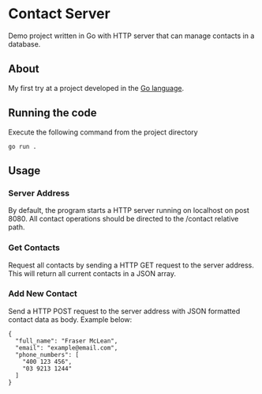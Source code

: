 # Contact Server

Demo project written in Go with HTTP server that can manage contacts in a database.

## About

My first try at a project developed in the [Go language](https://golang.org).

## Running the code

Execute the following command from the project directory

```
go run .
```

## Usage

### Server Address

By default, the program starts a HTTP server running on localhost on post 8080. All contact operations should be directed to
the /contact relative path.

### Get Contacts

Request all contacts by sending a HTTP GET request to the server address. This will return all current contacts in a JSON array.

### Add New Contact

Send a HTTP POST request to the server address with JSON formatted contact data as body. Example below:

```
{
  "full_name": "Fraser McLean",
  "email": "example@email.com",
  "phone_numbers": [
    "400 123 456",
    "03 9213 1244"
  ]
}
```
